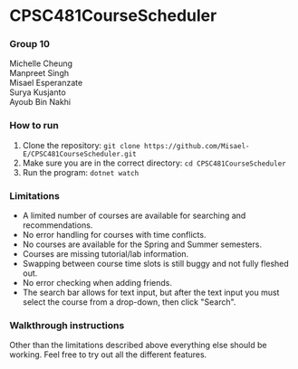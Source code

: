# CPSC481CourseScheduler

### Group 10 <br/>
Michelle Cheung <br/>
Manpreet Singh<br/>
Misael Esperanzate<br/>
Surya Kusjanto<br/>
Ayoub Bin Nakhi<br/>

### How to run
1. Clone the repository: ```git clone https://github.com/Misael-E/CPSC481CourseScheduler.git```
2. Make sure you are in the correct directory: ```cd CPSC481CourseScheduler```
3. Run the program: ```dotnet watch```

### Limitations
* A limited number of courses are available for searching and recommendations.
* No error handling for courses with time conflicts.
* No courses are available for the Spring and Summer semesters.
* Courses are missing tutorial/lab information.
* Swapping between course time slots is still buggy and not fully fleshed out.
* No error checking when adding friends.
* The search bar allows for text input, but after the text input you must select the course from a drop-down, then click "Search".

### Walkthrough instructions
Other than the limitations described above everything else should be working. 
Feel free to try out all the different features.

